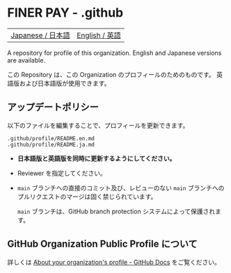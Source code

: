 # FINER PAY - .github

<table>
  <tbody>
    <tr>
      <td>
        <a href="README/README.jp.md">Japanese / 日本語</a>
      </td>
      <td>
        <a href="README/README.en.md">English / 英語</a>
      </td>
    </tr>
  </tbody>
</table>

A repository for profile of this organization. English and Japanese versions are available.

この Repository は、この Organization のプロフィールのためのものです。 英語版および日本語版が使用できます。

## アップデートポリシー
以下のファイルを編集することで、プロフィールを更新できます。

```
.github/profile/README.en.md
.github/profile/README.ja.md
```

- **日本語版と英語版を同時に更新するようにしてください。**

- Reviewer を指定してください。

- `main` ブランチへの直接のコミット及び、レビューのない `main` ブランチへのプルリクエストのマージは固く禁じられています。
  
  `main` ブランチは、GitHub branch protection システムによって保護されます。

## GitHub Organization Public Profile について
詳しくは [About your organization's profile - GitHub Docs](https://docs.github.com/en/account-and-profile/setting-up-and-managing-your-github-profile/customizing-your-profile/about-your-organizations-profile) をご覧ください。
